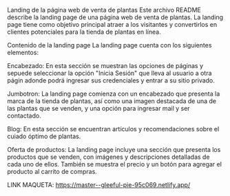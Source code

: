 Landing de la página web de venta de plantas
Este archivo README describe la landing page de una página web de venta de plantas. La landing page tiene como objetivo principal atraer a los visitantes y convertirlos en clientes potenciales para la tienda de plantas en línea.

Contenido de la landing page
La landing page cuenta con los siguientes elementos:

Encabezado:
En esta sección se muestran las opciones de páginas y sepuede seleccionar la opción "Inicia Sesión" que lleva al usuario a otra págin adonde podrá ingresar sus credenciales y entrar a su sitio privado.

Jumbotron: La landing page comienza con un encabezado que presenta la marca de la tienda de plantas, así como una imagen destacada de una de las plantas que se venden, y una opción para ingresar mail y ser contactado.

Blog: En esta sección se encuentran artículos y recomendaciones sobre el cuiado óptimo de plantas.

Oferta de productos: La landing page incluye una sección que presenta los productos que se venden, con imágenes y descripciones detalladas de cada uno de ellos. También se muestra el precio y un botón para agregar el producto al carrito de compras.

LINK MAQUETA: https://master--gleeful-pie-95c069.netlify.app/
